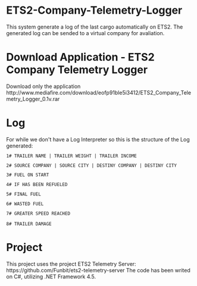# ETS2-Company-Telemetry-Logger
This system generate a log of the last cargo automatically on ETS2. The generated log can be sended to a virtual company for avaliation.
<h1>Download Application - ETS2 Company Telemetry Logger </h1>
Download only the application
http://www.mediafire.com/download/eofp91ble5i3412/ETS2_Company_Telemetry_Logger_0.1v.rar

<h1>Log</h1>
For while we don't have a Log Interpreter so this is the structure of the Log generated:
<code>
<p>1# TRAILER NAME | TRAILER WEIGHT | TRAILER INCOME
<p>2# SOURCE COMPANY | SOURCE CITY | DESTINY COMPANY | DESTINY CITY
<p>3# FUEL ON START
<p>4# IF HAS BEEN REFUELED
<p>5# FINAL FUEL
<p>6# WASTED FUEL
<p>7# GREATER SPEED REACHED
<p>8# TRAILER DAMAGE
</code>

<h1>Project</h1>
This project uses the project ETS2 Telemetry Server: https://github.com/Funbit/ets2-telemetry-server
The code has been writed on C#, utilizing .NET Framework 4.5.
